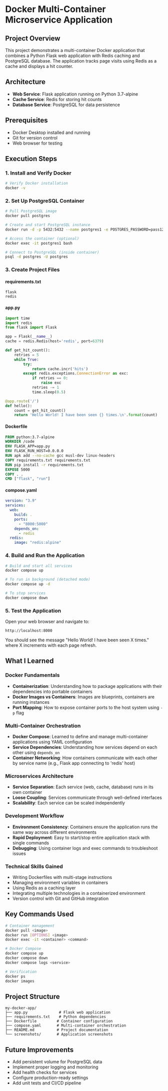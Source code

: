 # Docker Multi-Container Microservice Application

## Project Overview
This project demonstrates a multi-container Docker application that combines a Python Flask web application with Redis caching and PostgreSQL database. The application tracks page visits using Redis as a cache and displays a hit counter.

## Architecture
- **Web Service**: Flask application running on Python 3.7-alpine
- **Cache Service**: Redis for storing hit counts
- **Database Service**: PostgreSQL for data persistence

## Prerequisites
- Docker Desktop installed and running
- Git for version control
- Web browser for testing

## Execution Steps

### 1. Install and Verify Docker
```bash
# Verify Docker installation
docker -v
```

### 2. Set Up PostgreSQL Container
```bash
# Pull PostgreSQL image
docker pull postgres

# Create and start PostgreSQL instance
docker run -d -p 5432:5432 --name postgres1 -e POSTGRES_PASSWORD=pass12345 postgres

# Access the container (optional)
docker exec -it postgres1 bash

# Connect to PostgreSQL (inside container)
psql -d postgres -U postgres
```

### 3. Create Project Files

#### requirements.txt
```
flask
redis
```

#### app.py
```python
import time
import redis
from flask import Flask

app = Flask(__name__)
cache = redis.Redis(host='redis', port=6379)

def get_hit_count():
    retries = 5
    while True:
        try:
            return cache.incr('hits')
        except redis.exceptions.ConnectionError as exc:
            if retries == 0:
                raise exc
            retries -= 1
            time.sleep(0.5)

@app.route('/')
def hello():
    count = get_hit_count()
    return 'Hello World! I have been seen {} times.\n'.format(count)
```

#### Dockerfile
```dockerfile
FROM python:3.7-alpine
WORKDIR /code
ENV FLASK_APP=app.py
ENV FLASK_RUN_HOST=0.0.0.0
RUN apk add --no-cache gcc musl-dev linux-headers
COPY requirements.txt requirements.txt
RUN pip install -r requirements.txt
EXPOSE 5000
COPY . .
CMD ["flask", "run"]
```

#### compose.yaml
```yaml
version: "3.9"
services:
  web:
    build: .
    ports:
      - "8000:5000"
    depends_on:
      - redis
  redis:
    image: "redis:alpine"
```

### 4. Build and Run the Application
```bash
# Build and start all services
docker compose up

# To run in background (detached mode)
docker compose up -d

# To stop services
docker compose down
```

### 5. Test the Application
Open your web browser and navigate to:
```
http://localhost:8000
```

You should see the message "Hello World! I have been seen X times." where X increments with each page refresh.

## What I Learned

### Docker Fundamentals
- **Containerization**: Understanding how to package applications with their dependencies into portable containers
- **Docker Images vs Containers**: Images are blueprints, containers are running instances
- **Port Mapping**: How to expose container ports to the host system using `-p` flag

### Multi-Container Orchestration
- **Docker Compose**: Learned to define and manage multi-container applications using YAML configuration
- **Service Dependencies**: Understanding how services depend on each other using `depends_on`
- **Container Networking**: How containers communicate with each other by service name (e.g., Flask app connecting to 'redis' host)

### Microservices Architecture
- **Service Separation**: Each service (web, cache, database) runs in its own container
- **Loose Coupling**: Services communicate through well-defined interfaces
- **Scalability**: Each service can be scaled independently

### Development Workflow
- **Environment Consistency**: Containers ensure the application runs the same way across different environments
- **Rapid Deployment**: Easy to start/stop entire application stack with single commands
- **Debugging**: Using container logs and exec commands to troubleshoot issues

### Technical Skills Gained
- Writing Dockerfiles with multi-stage instructions
- Managing environment variables in containers
- Using Redis as a caching layer
- Integrating multiple technologies in a containerized environment
- Version control with Git and GitHub integration

## Key Commands Used
```bash
# Container management
docker pull <image>
docker run [OPTIONS] <image>
docker exec -it <container> <command>

# Docker Compose
docker compose up
docker compose down
docker compose logs <service>

# Verification
docker ps
docker images
```

## Project Structure
```
my-docker-app/
├── app.py              # Flask web application
├── requirements.txt    # Python dependencies
├── Dockerfile         # Container configuration
├── compose.yaml       # Multi-container orchestration
├── README.md          # Project documentation
└── screenshots/       # Application screenshots
```

## Future Improvements
- Add persistent volume for PostgreSQL data
- Implement proper logging and monitoring
- Add health checks for services
- Configure production-ready settings
- Add unit tests and CI/CD pipeline
